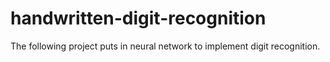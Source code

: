 # handwritten-digit-recognition
The following project puts in neural network to implement digit recognition.
